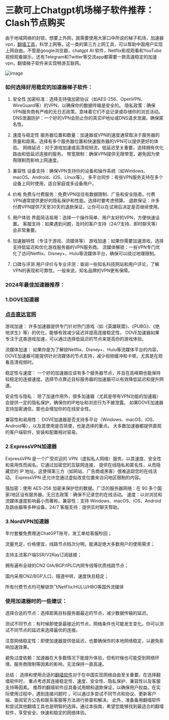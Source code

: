 # 三款可上Chatgpt机场梯子软件推荐：Clash节点购买

由于地域网络的封锁，想要上外网，就需要使用大家口中所说的梯子机场，加速器vpn，[翻墙工具](https://github.com/siax-mian/clash-jsq)，科学上网等。这一类的第三方上网工具，可以帮助中国用户实现上网自由。不管是google浏览器，chatgpt AI 软件，Netflix影视观看和YouTube视频观看娱乐，还有Telegram和Twitter等交流app都需要一款高速稳定的加速vpn，翻墙梯子软件来实现畅游互联网。

![image](https://github.com/user-attachments/assets/541b00e7-f969-467c-9878-3642da0f695b)

### 如何选择好用稳定的加速器梯子软件：

1. 安全性
加密标准：选择支持强加密协议（如AES-256、OpenVPN、WireGuard等）的VPN，以确保你的数据传输是安全的。
隐私政策：确保VPN服务商有严格的无日志政策，意味着它们不会记录或存储你的浏览活动。
DNS泄漏防护：一个好的VPN会防止你的真实IP地址或DNS请求泄漏，确保匿名性。

3. 速度与稳定性
服务器位置和数量：加速器或VPN的速度通常取决于服务器的质量和距离。选择有多个服务器位置和快速服务器的VPN可以提供更好的体验。
网络延迟：对于游戏加速或高清视频流，低延迟至关重要。选择拥有优化路由和低延迟连接的服务。
带宽限制：确保VPN提供无限带宽，避免因为使用限制而影响上网速度。

5. 兼容性
设备支持：确保VPN支持你的设备和操作系统（如Windows、macOS、Android、iOS、Linux等）。
多平台同步：有些VPN服务支持在多个设备上同时使用，适合家庭或多设备用户。

7. 价格
免费与付费服务：免费VPN往往有数据限制、广告和安全隐患。付费VPN通常提供更好的隐私保护和性能。选择时要考虑预算。
退款保证：许多付费VPN提供7天至30天的退款保证，让你可以在试用后决定是否继续使用。

9. 用户体验
界面简洁易用：选择一个操作简单、用户友好的VPN，方便快速设置。
客服支持：如果遇到问题，及时的客户支持（24/7支持、即时聊天等）会非常重要。

11. 加速器特性（专注于游戏、流媒体等）
游戏加速：如果你需要加速游戏，选择支持低延迟和优化游戏服务器的VPN服务商。
流媒体解锁：一些VPN专门优化了访问Netflix、Disney+、Hulu等流媒体平台，确保可以绕过地理限制。

13. 口碑与评测
用户评价与专业评测：查阅一些知名科技网站和用户评论，了解VPN的表现和可靠性。一般来说，知名品牌的VPN更有保障。

### 2024年最佳加速器推荐：

### 1.DOVE加速器
### [点击直达官网](https://dove8.cc/a.php?alavBTtF8UB)

游戏加速：
许多加速器提供专门针对热门游戏（如《英雄联盟》、《PUBG》、《绝地求生》等）的优化，能够有效减少延迟并提高连接稳定性。
DOVE加速器如果专注于这类游戏加速，可以通过选择低延迟的节点来提高你的游戏体验。

流媒体加速：
如果你是为了解锁Netflix、Disney+、Hulu等流媒体平台的内容，DOVE加速器可能提供针对流媒体的节点支持，减少视频缓冲和卡顿，尤其是在观看高清视频时。

稳定性与速度：
一个好的加速器应该有多个服务器节点，并且在高峰期也能保持较稳定的连接速度。选择节点靠近目标服务器的加速器可以有效降低延迟和提升网速。

安全性与隐私：
除了加速作用外，很多加速器（尤其是带有VPN功能的加速器）会提供一定的隐私保护，确保你的IP地址和浏览行为不被泄露。
如果DOVE加速器支持加密通信，那也会增加你的在线安全性。

兼容性和易用性：
DOVE加速器是否支持多平台（Windows、macOS、iOS、Android等），以及其使用是否简便，也是选择的重点。
大多数加速器都提供直观的客户端软件，安装和配置相对容易。

### 2.ExpressVPN加速器

ExpressVPN 是一个广受欢迎的 VPN（虚拟私人网络）服务，以其速度、安全性和易用性而闻名。它通过加密您的互联网连接，
提供在线隐私和匿名性，从而隐藏您的 IP 地址。这使得第三方（如网站、广告商或黑客）很难追踪您的在线活动。
ExpressVPN 还允许您通过虚拟改变位置来访问地区限制的内容。

强加密：使用 AES-256 加密来保护您的数据。广泛的服务器网络：在 90 多个国家/地区设有服务器。无日志政策：确保不记录您的在线活动。
速度：以对浏览和流媒体速度影响最小而著称。兼容性：支持 Windows、macOS、iOS、Android 及路由器等多种设备。24/7 客服支持：提供实时聊天帮助。

### 3.NordVPN加速器

年付套餐免费赠送ChatGPT账号，发工单给客服秒回；

流量充足，价格便宜，线路节点档次分明，能满足绝大多数用户的使用需求；

支持主流客户端SSR/V2Ray订阅链接；

拥有遍布全球的CN2 GIA/BGP/IPLC内网专线等优质线路节点；

国内采用CN2/BGP入口，隧道中转，速度快且稳定；

所有付费节点均可解锁奈飞NetFlix/HULU/HBO等国外流媒体

### 使用加速器时的一些建议：

选择合适的节点：选择距离目标服务器最近的节点，减少数据传输的延迟。

测试不同节点：有时候即使是最接近的节点，网络条件也可能发生变化。你可以测试不同节点的延迟来选择最优的连接。

注意网络稳定性：即使加速器提供低延迟，也要确保你的本地网络稳定，以避免影响加速效果。

避免过度依赖：加速器在大多数情况下能提升体验，但有时候也可能受到网络环境、服务商限制等因素的影响，无法保持一直高速。

总结：
选择和使用合适的[翻墙软件](https://appletalking.cc/archives/2756)对于在中国实现网络自由至关重要。在选择翻墙软件时，
重点考虑其连接稳定性、速度、安全性、隐私保护、兼容性以及客服支持等因素。
推荐的翻墙软件应具备试用期和退款保证，以确保用户权益。在实际使用过程中，遇到连接问题时
，可以通过多尝试不同节点和协议、更新客户端、查阅官方公告和联系客服等方法进行排查和解决。
此外，准备备用翻墙软件和尝试其他翻墙工具也是明智的选择。通过本指南，希望您能够找到最适合的翻墙软件，享受安全、快速和稳定的网络体验。
